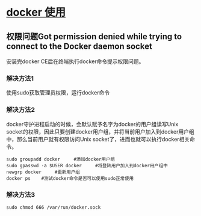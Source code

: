 # [docker 使用](https://github.com/zhizunbao84/mygitblog/issues/14)

 ## 权限问题Got permission denied while trying to connect to the Docker daemon socket
安装完docker CE后在终端执行docker命令提示权限问题。
### 解决方法1
使用sudo获取管理员权限，运行docker命令

### 解决方法2
docker守护进程启动的时候，会默认赋予名字为docker的用户组读写Unix socket的权限，因此只要创建docker用户组，并将当前用户加入到docker用户组中，那么当前用户就有权限访问Unix socket了，进而也就可以执行docker相关命令。
```
sudo groupadd docker     #添加docker用户组
sudo gpasswd -a $USER docker     #将登陆用户加入到docker用户组中
newgrp docker     #更新用户组
docker ps    #测试docker命令是否可以使用sudo正常使用
```

### 解决方法3
```
sudo chmod 666 /var/run/docker.sock
```